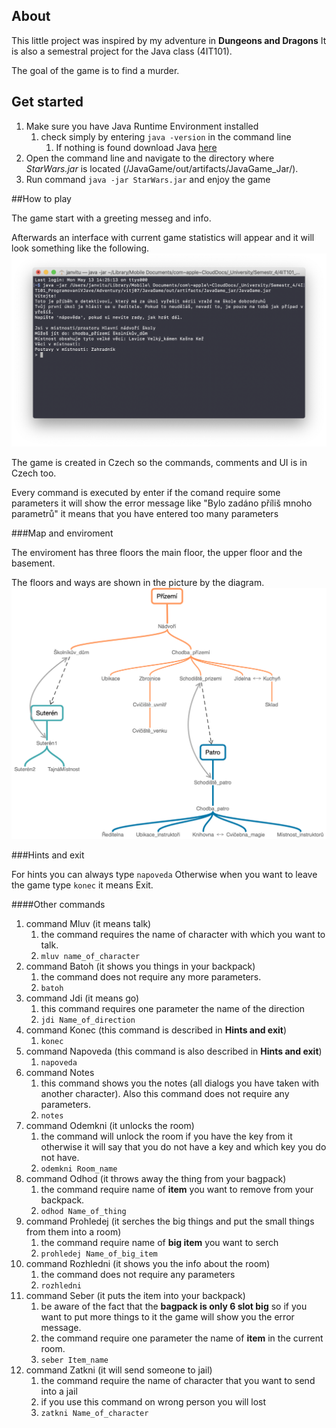 ## About

This little project was inspired by my adventure in **Dungeons and Dragons** 
It is also a semestral project for the Java class (4IT101). 

The goal of the game is to find a murder.


## Get started

1. Make sure you have Java Runtime Environment installed
    1. check simply by entering ``java -version`` in the command line 
        1. If nothing is found download Java [here](https://java.com/en/download/)
1. Open the command line and navigate to the directory where _StarWars.jar_ is located (/JavaGame/out/artifacts/JavaGame_Jar/).
1. Run command ``java -jar StarWars.jar`` and enjoy the game

##How to play

The game start with a greeting messeg and info.

Afterwards an interface with current game statistics will appear and it will look something like the following.
![UI_Start](/UI.png)

The game is created in Czech so the commands, comments and UI is in Czech too.

Every command is executed by enter if the comand require some parameters it will show the error message like "Bylo zadáno příliš mnoho parametrů" it means that you have entered too many parameters

###Map and enviroment

The enviroment has three floors the main floor, the upper floor and the basement.

The floors and ways are shown in the picture by the diagram.
![Map](/Map.png)

###Hints and exit

For hints you can always type ``napoveda``
Otherwise when you want to leave the game type ``konec`` it means Exit.

####Other commands
1. command Mluv (it means talk)
    1. the command requires the name of character with which you want to talk.
    1. ``mluv name_of_character``
1. command Batoh (it shows you things in your backpack)
    1. the command does not require any more parameters.
    1. ``batoh``
1. command Jdi (it means go)
    1. this command requires one parameter the name of the direction
    1. ``jdi Name_of_direction``
1. command Konec (this command is described in **Hints and exit**)
    1. ``konec``
1. command Napoveda (this command is also described in **Hints and exit**)
    1. ``napoveda``
1. command Notes
    1. this command shows you the notes (all dialogs you have taken with another character). Also this command does not require any parameters.
    1. ``notes``
1. command Odemkni (it unlocks the room)
    1. the command will unlock the room if you have the key from it otherwise it will say that you do not have a key and which key you do not have.
    1. ``odemkni Room_name``
1. command Odhod (it throws away the thing from your bagpack)
    1. the command require name of **item** you want to remove from your backpack.
    1. ``odhod Name_of_thing``
1. command Prohledej (it serches the big things and put the small things from them into a room)
    1. the command require name of **big item** you want to serch
    1. ``prohledej Name_of_big_item``
1. command Rozhledni (it shows you the info about the room)
    1. the command does not require any parameters
    1. ``rozhledni``
1. command Seber (it puts the item into your backpack)
    1. be aware of the fact that the **bagpack is only 6 slot big** so if you want to put more things to it the game will show you the error message.
    1. the command require one parameter the name of **item** in the current room.
    1. ``seber Item_name``
1. command Zatkni (it will send someone to jail)
    1. the command require the name of character that you want to send into a jail
    1. if you use this command on wrong person you will lost
    1. ``zatkni Name_of_character``
